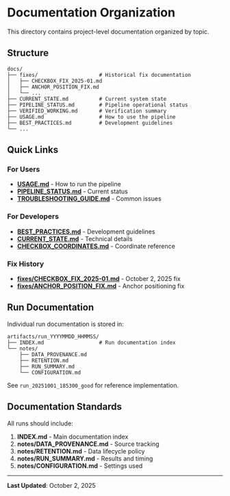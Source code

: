 # Documentation Organization

This directory contains project-level documentation organized by topic.

## Structure

```
docs/
├── fixes/                    # Historical fix documentation
│   ├── CHECKBOX_FIX_2025-01.md
│   ├── ANCHOR_POSITION_FIX.md
│   └── ...
├── CURRENT_STATE.md          # Current system state
├── PIPELINE_STATUS.md        # Pipeline operational status
├── VERIFIED_WORKING.md       # Verification summary
├── USAGE.md                  # How to use the pipeline
├── BEST_PRACTICES.md         # Development guidelines
└── ...
```

## Quick Links

### For Users
- **[USAGE.md](USAGE.md)** - How to run the pipeline
- **[PIPELINE_STATUS.md](PIPELINE_STATUS.md)** - Current status
- **[TROUBLESHOOTING_GUIDE.md](TROUBLESHOOTING_GUIDE.md)** - Common issues

### For Developers
- **[BEST_PRACTICES.md](BEST_PRACTICES.md)** - Development guidelines
- **[CURRENT_STATE.md](CURRENT_STATE.md)** - Technical details
- **[CHECKBOX_COORDINATES.md](CHECKBOX_COORDINATES.md)** - Coordinate reference

### Fix History
- **[fixes/CHECKBOX_FIX_2025-01.md](fixes/CHECKBOX_FIX_2025-01.md)** - October 2, 2025 fix
- **[fixes/ANCHOR_POSITION_FIX.md](fixes/ANCHOR_POSITION_FIX.md)** - Anchor positioning fix

## Run Documentation

Individual run documentation is stored in:
```
artifacts/run_YYYYMMDD_HHMMSS/
├── INDEX.md                  # Run documentation index
└── notes/
    ├── DATA_PROVENANCE.md
    ├── RETENTION.md
    ├── RUN_SUMMARY.md
    └── CONFIGURATION.md
```

See `run_20251001_185300_good` for reference implementation.

## Documentation Standards

All runs should include:
1. **INDEX.md** - Main documentation index
2. **notes/DATA_PROVENANCE.md** - Source tracking
3. **notes/RETENTION.md** - Data lifecycle policy
4. **notes/RUN_SUMMARY.md** - Results and timing
5. **notes/CONFIGURATION.md** - Settings used

---

**Last Updated**: October 2, 2025
